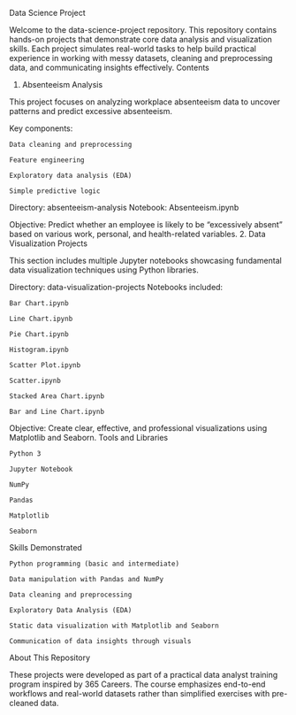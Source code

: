 Data Science Project

Welcome to the data-science-project repository. This repository contains hands-on projects that demonstrate core data analysis and visualization skills. Each project simulates real-world tasks to help build practical experience in working with messy datasets, cleaning and preprocessing data, and communicating insights effectively.
Contents
1. Absenteeism Analysis

This project focuses on analyzing workplace absenteeism data to uncover patterns and predict excessive absenteeism.

Key components:

    Data cleaning and preprocessing

    Feature engineering

    Exploratory data analysis (EDA)

    Simple predictive logic

Directory: absenteeism-analysis
Notebook: Absenteeism.ipynb

Objective: Predict whether an employee is likely to be “excessively absent” based on various work, personal, and health-related variables.
2. Data Visualization Projects

This section includes multiple Jupyter notebooks showcasing fundamental data visualization techniques using Python libraries.

Directory: data-visualization-projects
Notebooks included:

    Bar Chart.ipynb

    Line Chart.ipynb

    Pie Chart.ipynb

    Histogram.ipynb

    Scatter Plot.ipynb

    Scatter.ipynb

    Stacked Area Chart.ipynb

    Bar and Line Chart.ipynb

Objective: Create clear, effective, and professional visualizations using Matplotlib and Seaborn.
Tools and Libraries

    Python 3

    Jupyter Notebook

    NumPy

    Pandas

    Matplotlib

    Seaborn

Skills Demonstrated

    Python programming (basic and intermediate)

    Data manipulation with Pandas and NumPy

    Data cleaning and preprocessing

    Exploratory Data Analysis (EDA)

    Static data visualization with Matplotlib and Seaborn

    Communication of data insights through visuals

About This Repository

These projects were developed as part of a practical data analyst training program inspired by 365 Careers. The course emphasizes end-to-end workflows and real-world datasets rather than simplified exercises with pre-cleaned data.
